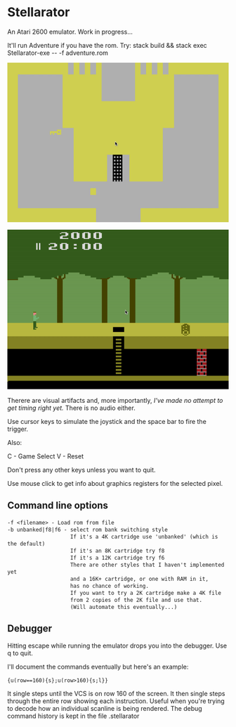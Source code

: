 # Stellarator

An Atari 2600 emulator.
Work in progress...

It'll run Adventure if you have the rom. Try:
stack build && stack exec Stellarator-exe -- -f adventure.rom

![Adventure screenshot](docs/adventure.gif?raw=true "Adventure Screenshot")

![Pitfall screenshot](docs/pitfall.gif?raw=true "Pitfall Screenshot")

Therere are visual artifacts and, more importantly,
*I've made no attempt to get timing right yet.*
There is no audio either.

Use cursor keys to simulate the joystick and the space bar to fire the trigger.

Also:

C - Game Select
V - Reset

Don't press any other keys unless you want to quit.

Use mouse click to get info about graphics registers for the selected pixel.

Command line options
--------------------

    -f <filename> - Load rom from file
    -b unbanked|f8|f6 - select rom bank switching style
                        If it's a 4K cartridge use 'unbanked' (which is the default)
                        If it's an 8K cartridge try f8
                        If it's a 12K cartridge try f6
                        There are other styles that I haven't implemented yet
                        and a 16K+ cartridge, or one with RAM in it,
                        has no chance of working.
                        If you want to try a 2K cartridge make a 4K file
                        from 2 copies of the 2K file and use that.
                        (Will automate this eventually...)

Debugger
--------
Hitting escape while running the emulator drops you into the debugger.
Use q to quit.

I'll document the commands eventually but here's an example:

    {u(row==160){s};u(row>160){s;l}}

It single steps until the VCS is on row 160 of the screen.
It then single steps through the entire row showing each instruction.
Useful when you're trying to decode how an individual scanline is
being rendered.
The debug command history is kept in the file .stellarator
